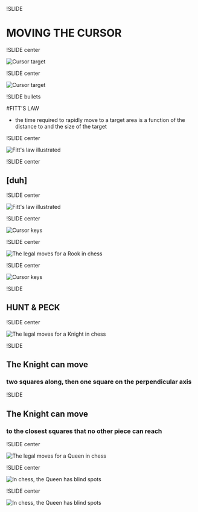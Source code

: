 !SLIDE

# MOVING THE CURSOR

!SLIDE center

![Cursor target](../images/target.png)     

!SLIDE center

![Cursor target](../images/quake4.jpg)     

!SLIDE bullets

#FITT'S LAW

* the time required to rapidly move to a target area is a function of the distance to and the size of the target

!SLIDE center

![Fitt's law illustrated](../images/fitts-law-1.png)     

!SLIDE center

## [duh]

!SLIDE center

![Fitt's law illustrated](../images/fitts-law-2.png)     

!SLIDE center

![Cursor keys](../images/cursor-keys-2.jpg)     

!SLIDE center

![The legal moves for a Rook in chess](../images/rookmove.png)     

!SLIDE center

![Cursor keys](../images/fridge-poetry-1.jpg)     

!SLIDE

## HUNT & PECK

!SLIDE center

![The legal moves for a Knight in chess](../images/knightmove.png)     

!SLIDE

## The Knight can move

### two squares along, then one square on the perpendicular axis

!SLIDE

## The Knight can move

### to the closest squares that no other piece can reach

!SLIDE center

![The legal moves for a Queen in chess](../images/queenmove.png)     

!SLIDE center

![In chess, the Queen has blind spots](../images/queen-blind-spots.png)     

!SLIDE center

![In chess, the Queen has blind spots](../images/knight-and-queen-2.png)     



